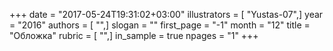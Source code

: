 +++
date = "2017-05-24T19:31:02+03:00"
illustrators = [ "Yustas-07",]
year = "2016"
authors = [ "",]
slogan = ""
first_page = "-1"
month = "12"
title = "Обложка"
rubric = [ "",]
in_sample = true
npages = "1"
+++

